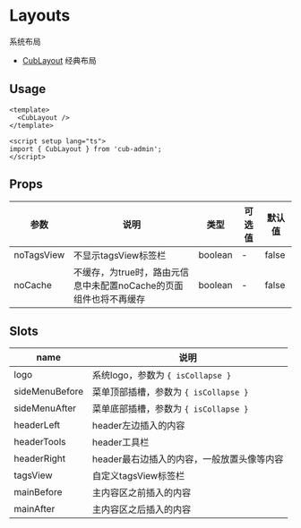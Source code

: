 # Layouts

系统布局

- [CubLayout](#usage) 经典布局

## Usage
```vue
<template>
  <CubLayout />
</template>

<script setup lang="ts">
import { CubLayout } from 'cub-admin';
</script>
```

## Props
| 参数 | 说明 | 类型 | 可选值 | 默认值 |
| --- | --- | --- | --- | --- |
| noTagsView | 不显示tagsView标签栏 | boolean | - | false |
| noCache | 不缓存，为true时，路由元信息中未配置noCache的页面组件也将不再缓存 | boolean | - | false |


## Slots
| name | 说明 |
| --- | --- |
| logo | 系统logo，参数为 `{ isCollapse }` |
| sideMenuBefore | 菜单顶部插槽，参数为 `{ isCollapse }` |
| sideMenuAfter | 菜单底部插槽，参数为 `{ isCollapse }` |
| headerLeft | header左边插入的内容 |
| headerTools | header工具栏 |
| headerRight | header最右边插入的内容，一般放置头像等内容 |
| tagsView | 自定义tagsView标签栏 |
| mainBefore | 主内容区之前插入的内容 |
| mainAfter | 主内容区之后插入的内容 |
